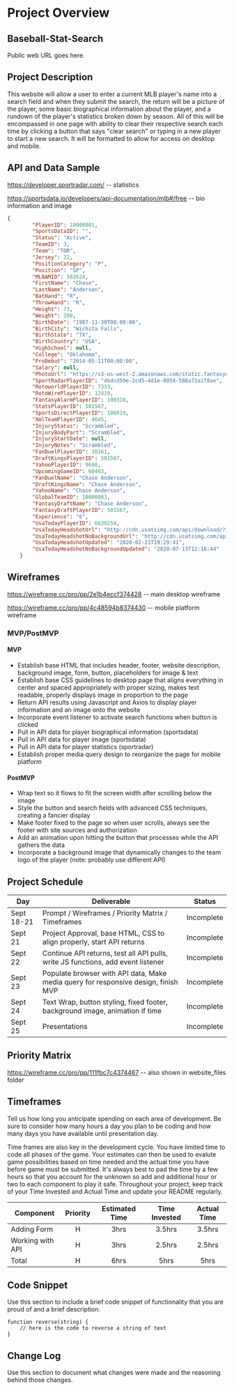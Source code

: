 # Project Overview

## Baseball-Stat-Search

Public web URL goes here.

## Project Description

This website will allow a user to enter a current MLB player's name into a search field and when they submit the search, the return will be a picture of the player, some basic biographical information about the player, and a rundown of the player's statistics broken down by season. All of this will be encompassed in one page with ability to clear their respective search each time by clicking a button that says "clear search" or typing in a new player to start a new search. It will be formatted to allow for access on desktop and mobile.

## API and Data Sample

https://developer.sportradar.com/ -- statistics

https://sportsdata.io/developers/api-documentation/mlb#/free -- bio information and image

```json 
{
        "PlayerID": 10000001,
        "SportsDataID": "",
        "Status": "Active",
        "TeamID": 3,
        "Team": "TOR",
        "Jersey": 22,
        "PositionCategory": "P",
        "Position": "SP",
        "MLBAMID": 502624,
        "FirstName": "Chase",
        "LastName": "Anderson",
        "BatHand": "R",
        "ThrowHand": "R",
        "Height": 73,
        "Weight": 200,
        "BirthDate": "1987-11-30T00:00:00",
        "BirthCity": "Wichita Falls",
        "BirthState": "TX",
        "BirthCountry": "USA",
        "HighSchool": null,
        "College": "Oklahoma",
        "ProDebut": "2014-05-11T00:00:00",
        "Salary": null,
        "PhotoUrl": "https://s3-us-west-2.amazonaws.com/static.fantasydata.com/headshots/mlb/low-res/10000001.png",
        "SportRadarPlayerID": "4bdcd59e-2cd5-4d1e-8058-588a72a1f8ae",
        "RotoworldPlayerID": 7333,
        "RotoWirePlayerID": 12419,
        "FantasyAlarmPlayerID": 100318,
        "StatsPlayerID": 501567,
        "SportsDirectPlayerID": 106019,
        "XmlTeamPlayerID": 4645,
        "InjuryStatus": "Scrambled",
        "InjuryBodyPart": "Scrambled",
        "InjuryStartDate": null,
        "InjuryNotes": "Scrambled",
        "FanDuelPlayerID": 38161,
        "DraftKingsPlayerID": 501567,
        "YahooPlayerID": 9698,
        "UpcomingGameID": 60463,
        "FanDuelName": "Chase Anderson",
        "DraftKingsName": "Chase Anderson",
        "YahooName": "Chase Anderson",
        "GlobalTeamID": 10000003,
        "FantasyDraftName": "Chase Anderson",
        "FantasyDraftPlayerID": 501567,
        "Experience": "6",
        "UsaTodayPlayerID": 6630254,
        "UsaTodayHeadshotUrl": "http://cdn.usatsimg.com/api/download/?imageID=14076551",
        "UsaTodayHeadshotNoBackgroundUrl": "http://cdn.usatsimg.com/api/download/?imageID=14510439",
        "UsaTodayHeadshotUpdated": "2020-02-21T19:29:41",
        "UsaTodayHeadshotNoBackgroundUpdated": "2020-07-13T12:16:44"
    }
```
    

## Wireframes
https://wireframe.cc/pro/pp/2e1b4eccf374428 -- main desktop wireframe

https://wireframe.cc/pro/pp/4c48594b8374430 -- mobile platform wireframe


### MVP/PostMVP  

#### MVP 

- Establish base HTML that includes header, footer, website description, background image, form, button, placeholders for image & text 
- Establish base CSS guidelines to desktop page that aligns everything in center and spaced appropriately with proper sizing, makes text readable, properly displays image in proportion to the page
- Return API results using Javascript and Axios to display player information and an image onto the website
- Incorporate event listener to activate search functions when button is clicked
- Pull in API data for player biographical information (sportsdata)
- Pull in API data for player image (sportsdata)
- Pull in API data for player statistics (sportradar)
- Establish proper media query design to reorganize the page for mobile platform

#### PostMVP  

- Wrap text so it flows to fit the screen width after scrolling below the image
- Style the button and search fields with advanced CSS techniques, creating a fancier display
- Make footer fixed to the page so when user scrolls, always see the footer with site sources and authorization
- Add an animation upon hitting the button that processes while the API gathers the data
- Incorporate a background image that dynamically changes to the team logo of the player (note: probably use different API)

## Project Schedule

|  Day | Deliverable | Status
|---|---| ---|
|Sept 18-21| Prompt / Wireframes / Priority Matrix / Timeframes | Incomplete
|Sept 21| Project Approval, base HTML, CSS to align properly, start API returns | Incomplete
|Sept 22| Continue API returns, test all API pulls, write JS functions, add event listener | Incomplete
|Sept 23| Populate browser with API data, Make media query for responsive design, finish MVP | Incomplete
|Sept 24| Text Wrap, button styling, fixed footer, background image, animation if time | Incomplete
|Sept 25| Presentations | Incomplete

## Priority Matrix

https://wireframe.cc/pro/pp/111fbc7c4374467 -- also shown in website_files folder


## Timeframes

Tell us how long you anticipate spending on each area of development. Be sure to consider how many hours a day you plan to be coding and how many days you have available until presentation day.

Time frames are also key in the development cycle.  You have limited time to code all phases of the game.  Your estimates can then be used to evalute game possibilities based on time needed and the actual time you have before game must be submitted. It's always best to pad the time by a few hours so that you account for the unknown so add and additional hour or two to each component to play it safe. Throughout your project, keep track of your Time Invested and Actual Time and update your README regularly.

| Component | Priority | Estimated Time | Time Invested | Actual Time |
| --- | :---: |  :---: | :---: | :---: |
| Adding Form | H | 3hrs| 3.5hrs | 3.5hrs |
| Working with API | H | 3hrs| 2.5hrs | 2.5hrs |
| Total | H | 6hrs| 5hrs | 5hrs |

## Code Snippet

Use this section to include a brief code snippet of functionality that you are proud of and a brief description.  

```
function reverse(string) {
	// here is the code to reverse a string of text
}
```

## Change Log
 Use this section to document what changes were made and the reasoning behind those changes.
